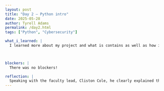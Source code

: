 ```yaml
---
layout: post
title: "Day 2 – Python intro"
date: 2025-05-28
author: Tyrell Adams
permalink: /day2.html
tags: ["Python", "Cybersecurity"]

what_i_learned: |
  I learned more about my project and what is contains as well as how it relates to cybersecurity. This information was given by the mentor for my project and I also learned a little about every other mentor on top of that. After that I got a refresher on Python when it comes to data types and functions.

 

blockers: |
  There was no blockers!

reflection: |
  Speaking with the faculty lead, Cliston Cole, he clearly explained the project and what's expected. He also explained what we needed to do before the first in person day. The Python101 course with very easy to understand and it was also very interactive on top of that. Lastly, the fun activity that we called headbands, after everything was very fun and interactive as well.
---
```


